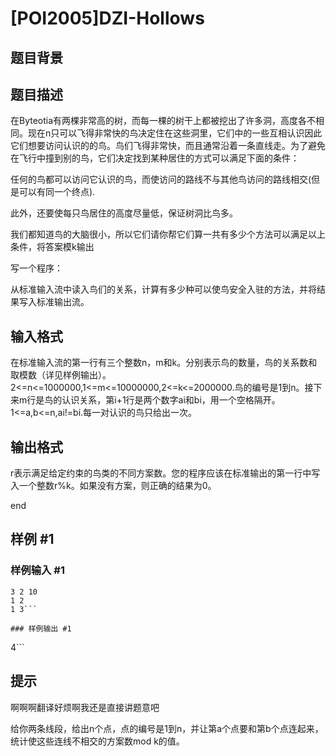 # [POI2005]DZI-Hollows

## 题目背景



## 题目描述

在Byteotia有两棵非常高的树，而每一棵的树干上都被挖出了许多洞，高度各不相同。现在n只可以飞得非常快的鸟决定住在这些洞里，它们中的一些互相认识因此它们想要访问认识的的鸟。鸟们飞得非常快，而且通常沿着一条直线走。为了避免在飞行中撞到别的鸟，它们决定找到某种居住的方式可以满足下面的条件：


任何的鸟都可以访问它认识的鸟，而使访问的路线不与其他鸟访问的路线相交(但是可以有同一个终点).


此外，还要使每只鸟居住的高度尽量低，保证树洞比鸟多。


我们都知道鸟的大脑很小，所以它们请你帮它们算一共有多少个方法可以满足以上条件，将答案模k输出


写一个程序：


从标准输入流中读入鸟们的关系，计算有多少种可以使鸟安全入驻的方法，并将结果写入标准输出流。


## 输入格式

在标准输入流的第一行有三个整数n，m和k。分别表示鸟的数量，鸟的关系数和取模数（详见样例输出）。2<=n<=1000000,1<=m<=10000000,2<=k<=2000000.鸟的编号是1到n。接下来m行是鸟的认识关系，第i+1行是两个数字ai和bi，用一个空格隔开。1<=a,b<=n,ai!=bi.每一对认识的鸟只给出一次。


## 输出格式

r表示满足给定约束的鸟类的不同方案数。您的程序应该在标准输出的第一行中写入一个整数r%k。如果没有方案，则正确的结果为0。


end

## 样例 #1

### 样例输入 #1
```
3 2 10
1 2
1 3```

### 样例输出 #1

```
4```

## 提示

啊啊啊翻译好烦啊我还是直接讲题意吧


给你两条线段，给出n个点，点的编号是1到n，并让第a个点要和第b个点连起来，统计使这些连线不相交的方案数mod k的值。

